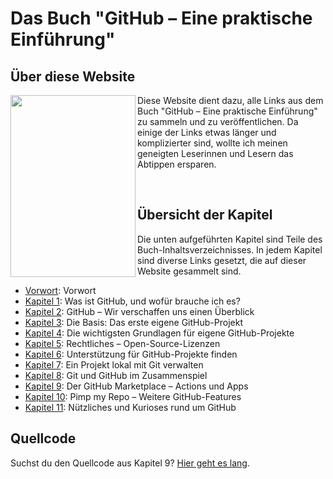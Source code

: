 ---
---
# Das Buch "GitHub – Eine praktische Einführung"
## Über diese Website

<a href="https://oreilly.de/produkt/github-eine-praktische-einfuehrung/"><img align="left" width="200" height="291" src="https://githubbuch.github.io/assets/images/Buchcover_200.jpg"></a>
Diese Website dient dazu, alle Links aus dem Buch "GitHub – Eine praktische Einführung" zu sammeln und zu veröffentlichen. Da einige der Links etwas länger und komplizierter sind, wollte ich meinen geneigten Leserinnen und Lesern das Abtippen ersparen.

<br>

## Übersicht der Kapitel

Die unten aufgeführten Kapitel sind Teile des Buch-Inhaltsverzeichnisses. In jedem Kapitel sind diverse Links gesetzt, die auf dieser Website gesammelt sind.

* [Vorwort](CH00): Vorwort
* [Kapitel 1](CH01): Was ist GitHub, und wofür brauche ich es?
* [Kapitel 2](CH02): GitHub – Wir verschaffen uns einen Überblick
* [Kapitel 3](CH03): Die Basis: Das erste eigene GitHub-Projekt
* [Kapitel 4](CH04): Die wichtigsten Grundlagen für eigene GitHub-Projekte
* [Kapitel 5](CH05): Rechtliches – Open-Source-Lizenzen
* [Kapitel 6](CH06): Unterstützung für GitHub-Projekte finden
* [Kapitel 7](CH07): Ein Projekt lokal mit Git verwalten
* [Kapitel 8](CH08): Git und GitHub im Zusammenspiel
* [Kapitel 9](CH09): Der GitHub Marketplace – Actions und Apps
* [Kapitel 10](CH10): Pimp my Repo – Weitere GitHub-Features
* [Kapitel 11](CH11): Nützliches und Kurioses rund um GitHub

## Quellcode

Suchst du den Quellcode aus Kapitel 9? [Hier geht es lang](https://github.com/githubbuch/githubbuch.github.io/).
